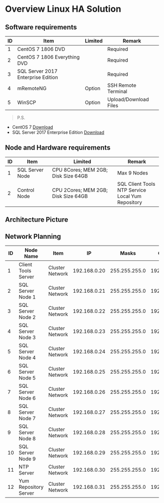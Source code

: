 # Overview Linux HA Solution

## Software requirements
| ID | Item | Limited | Remark |
| --- | --- | --- | --- |
| 1 | CentOS 7 1806 DVD |  | Required |
| 2 | CentOS 7 1806 Everything DVD |  | Required |
| 3 | SQL Server 2017 Enterprise Edition |  | Required |
| 4 | mRemoteNG | Option | SSH Remote Terminal |
| 5 | WinSCP | Option | Upload/Download Files |

>P.S.<br/>
* CentOS 7 [Download](https://www.centos.org)<br/>
* SQL Server 2017 Enterprise Edition [Download]()<br/>
## Node and Hardware requirements
| ID | Item | Limited | Remark |
| --- | --- | --- | --- |
| 1 | SQL Server Node | CPU 8Cores; MEM 2GB; Disk Size 64GB | Max 9 Nodes |
| 2 | Control Node  | CPU 2Cores; MEM 2GB; Disk Size 64GB | SQL Client Tools<br/> NTP Service<br/> Local Yum Repository |
## Architecture Picture

## Network Planning
| ID | Node Name | Item | IP | Masks | Gateway |
| --- | --- |  --- |  --- |  --- |  --- |
| 1 | Client Tools Server | Cluster Network | 192.168.0.20 | 255.255.255.0 | 192.168.0.254 |
| 2 | SQL Server Node 1 | Cluster Network | 192.168.0.21 | 255.255.255.0 | 192.168.0.254 |
| 3 | SQL Server Node 2 | Cluster Network | 192.168.0.22 | 255.255.255.0 | 192.168.0.254 |
| 4 | SQL Server Node 3 | Cluster Network | 192.168.0.23 | 255.255.255.0 | 192.168.0.254 |
| 5 | SQL Server Node 4 | Cluster Network | 192.168.0.24 | 255.255.255.0 | 192.168.0.254 |
| 6 | SQL Server Node 5 | Cluster Network | 192.168.0.25 | 255.255.255.0 | 192.168.0.254 |
| 7 | SQL Server Node 6 | Cluster Network | 192.168.0.26 | 255.255.255.0 | 192.168.0.254 |
| 8 | SQL Server Node 7 | Cluster Network | 192.168.0.27 | 255.255.255.0 | 192.168.0.254 |
| 9 | SQL Server Node 8 | Cluster Network | 192.168.0.28 | 255.255.255.0 | 192.168.0.254 |
| 10 | SQL Server Node 9 | Cluster Network | 192.168.0.29 | 255.255.255.0 | 192.168.0.254 |
| 11 | NTP Server | Cluster Network | 192.168.0.30 | 255.255.255.0 | 192.168.0.254 |
| 12 | Yum Repository Server | Cluster Network | 192.168.0.31 | 255.255.255.0 | 192.168.0.254 |
